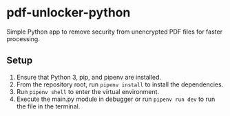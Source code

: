 # pdf-unlocker-python
Simple Python app to remove security from unencrypted PDF files for faster processing.

## Setup

1. Ensure that Python 3, pip, and pipenv are installed.
1. From the repository root, run ```pipenv install``` to install the dependencies.
1. Run ```pipenv shell``` to enter the virtual environment.
1. Execute the main.py module in debugger or run ```pipenv run dev``` to run the file in the terminal.
